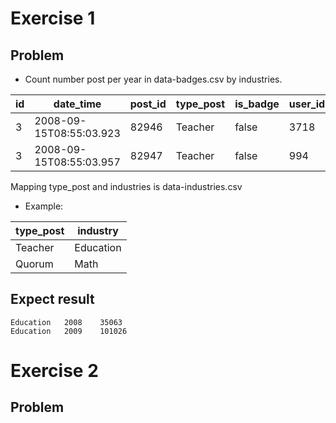 # Exercise 1
## Problem 
- Count number post per year in data-badges.csv by industries.

| id |date_time  |post_id|type_post|is_badge|user_id|
|--|--|--|--|--|--
| 3 | 2008-09-15T08:55:03.923 |82946|Teacher|false|3718
|3|2008-09-15T08:55:03.957|82947|Teacher|false|994 

Mapping type_post and industries is data-industries.csv
 - Example:

| type_post | industry |
|--|--|
|Teacher|Education|
|Quorum|Math|

## Expect result
```
Education	2008	35063
Education	2009	101026
```

# Exercise 2
## Problem

